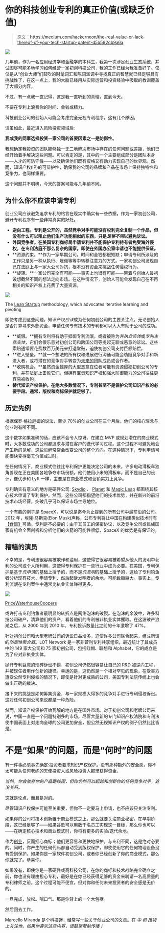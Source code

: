 # 你的科技创业专利的真正价值(或缺乏价值)

> 原文：<https://medium.com/hackernoon/the-real-value-or-lack-thereof-of-your-tech-startup-patent-d5b592cb9a6a>

![](img/a860f53df410cf043dd1bae873e01d56.png)

几年前，作为一名应用经济学和金融学的本科生，我第一次涉足创业生态系统，并试图尽可能多地学习如何经营一家初创科技公司，我的工作已经为我准备好了。仅仅是从“创业大师”们鼓吹的时髦词汇和陈词滥调中寻找真正的智慧就已经足够具有挑战性了，在这一点上，我的大脑已经用从实际运营和投资经验中吸取的教训覆盖了大部分内容。

不过，有一点我一直记得，这是我一直听到的真理，直到今天。

不要在专利上浪费你的时间、金钱或精力。

科技创业公司的创始人可能会考虑完全无视专利程序，这有几个原因。

话虽如此，最近进入风险投资领域后:

**我或我的同事选择投资一家公司的首要因素之一是防御性。**

我想确定我投资的团队能够独一无二地解决市场中存在的任何问题或差距，他们已经开始着手解决这些问题。可以肯定的是，其中的一个主要组成部分是团队本身——人才的可防守性——以及确保他们既有资格又有动力实现自己的世界观。然而，知识产权(IP)的可辩护性，确保我的公司的品牌和产品在市场上保持独特性和竞争力，也同样重要。

这个问题并不明确，今天的答案可能与几年前不同。

## 为什么你不应该申请专利

创业公司应该避免追求专利的格言在现实中确实有一些依据，作为一家初创公司，避开专利程序有一些非常真实的好处。

*   **逆向工程。专利是公开的，虽然竞争对手可能没有权利完全复制一个作品，但没有什么可以阻止他们生产功能相似的东西，只是*足够不同*以避免诉讼。**
*   **外国竞争者。在美国专利商标局申请专利并不能保护专利持有者免受海外侵权，在专利法庭不那么复杂的国家，即使在外国办公室申请也不能提供保证。**
*   **资源约束。**作为一家早期公司，时间和金钱都很短缺；申请专利所涉及的工作只是另一种从执行、雇佣等等中转移注意力的方式。一家初创公司发现自己在法庭上与一家大公司对抗，根本没有资金来挑战任何侵权行为。
*   **旋转。**一家公司完全有可能——事实上也很有可能——带着与创始人最初设想截然不同的想法走向市场。在这种情况下，创始人可能会发现自己在不再相关的知识产权上花费了大量资源。

![](img/ef2415aaefaac29fd60e0a93bea59ef5.png)

The [Lean Startup](http://theleanstartup.com/) methodology, which advocates iterative learning and pivoting

即使考虑到这些问题，知识产权*应该*成为任何初创公司的主要关注点，无论创始人是否打算寻求外部资金，申请任何专有技术的专利都可以大大有助于公司的成功。

*   **威慑。**拥有专利将有助于抵御专利流氓，或者被称为*非执业实体*或*专利主张实体*，它们会很乐意对初创公司和跨国公司等提起无聊或恶意的诉讼。这些索赔通常要花费数百万美元来打退堂鼓，迫使初创公司支付巨额赔偿。
*   **进入壁垒。**就一个想法的所有权和进展进行沟通可能会劝阻竞争对手和新进入者，或将潜在的竞争对手转变为[未来的](https://hackernoon.com/tagged/future)团队成员或合作者。
*   **收购机会。**虽然资金雄厚的大型恶意在位者可能有资源侵犯初创公司的专利，并在法庭上击败它们，但拥有宝贵知识产权和强大防御能力的公司往往更容易被收购。
*   **替代知识产权保护。在绝大多数情况下，专利甚至不是保护公司知识产权的必要手段。通常，版权和商标保护就足够了。**

## 历史先例

根据保罗·格拉厄姆的说法，至少 70%的创业公司在三个月后，他们的核心理念与创业时有所不同。

这个数字如果准确的话，应该不会令人惊讶。在建立 MVP 或规划潜在的商业模式时，大多数成功的公司都追求与潜在客户的迭代学习过程。这个过程不可避免地会产生新的见解，这些见解常常会改变公司的整个方向。在这种情况下，专利申请可能很快变得毫无价值或过时。

在任何情况下，商业模式往往比专利保护更能决定公司的未来。许多电动滑板车独角兽现在正在美国各地争夺市场份额，他们使用小米的滑板车，而不是自己的设计，像优步和 Lyft 一样，主要是在商业模式和营销实力上竞争。

专利确实有意义的地方是硬件公司: [Skydio](https://www.skydio.com/) 、 [Planet](https://www.planet.com/) 和 [Magic Leap](https://www.magicleap.com/) 都围绕其核心技术申请了专利保护。然而，这些公司都指望他们的技术优势，并在新兴的前沿技术市场经营，突破几乎可以保证市场主导地位。

一个有趣的例子是 SpaceX，可以说是迄今为止提到的所有公司中最前沿的公司。2012 年，埃隆·马斯克(Elon Musk)声称，公布专利将让中国在构建类似技术时有[【食谱】](https://www.businessinsider.com/elon-musk-patents-2012-11)可循。专利是不必要的；由于其员工的保密协议，以及竞争公司或民族国家有机会全面剖析和分析他们的火箭的可能性很低，SpaceX 的优势是有保证的。

## 糟糕的演员

不幸的是，专利法很容易被欺诈和滥用，这使得它很容易被希望从他人的发明中获利的公司或个人所利用，这使得专利保护在一些行业中成为必要。在美国，专利保护是基于*先申请*的基础上授予的，而不是*先发明*的基础上授予的，这给了专利钓鱼者分析现有技术、申请专利、然后起诉发明者的余地，可能数额巨大。事实上，专利流氓在专利案件中通常比执业实体赚得更多。

![](img/96f3ef3f22b58cefb6b3f3db76e1e938.png)

[PriceWaterhouseCoopers](https://www.pwc.com/us/en/forensic-services/publications/assets/2016-pwc-patent-litigation-study.pdf)

或许打击专利钓鱼者最明显的转折点是网络泡沫的破裂。在泡沫的余波中，许多科技公司破产，清算他们的资产，看着他们的专利被非执业实体攫取。在这波破产浪潮之后，从 2000 年到 2010 年，专利投诉数量比之前的十年激增了 47%。

针对初创公司和大型老牌公司的诉讼日益增多，迫使许多公司联合起来，组成所谓的*防御性聚合器*。LOT Network 是一家非营利专利共享组织，最近统计了其成员中的 149 家大公司和 75 家初创公司，包括红帽、联想和 Alphabet，它的成立是为了应对非执业实体。

抛开专利巨魔的琐碎诉讼不谈，初创公司仍然很容易让自己的 R&D 被逆向工程，并被现任者用作创新的捷径。幸运的是，这仍然是一个相对罕见的现象，在受害方遭受公然专利侵权的情况下，即使是针对更成熟的公司，美国专利法院传统上也会做出正确的裁决。

接下来的挑战是如何筹集资金，与一家规模大得多的竞争对手进行专利侵权诉讼。这对任何初创公司来说都是一种危险。

然而，知识产权保护开始瓦解的地方是在国外市场。对于初创公司和老牌公司来说，中国一直是一个问题特别多的市场，尽管大量新的专门知识产权法院和专利法使中国表面上对走向全球的公司更加安全，但公然无视知识产权的例子仍然比比皆是。

# 不是“如果”的问题，而是“何时”的问题

有一件事必须事先确定:投资者要求知识产权保护。没有那种额外的安全感，你不太可能从任何老练的天使投资人或风险投资人那里获得资金。

*当然，你会放弃你的产品路线图，但你仍然可以超越和创新你的任何竞争对手，这没关系。*

这就是论点，而且是对的。

尽管知识产权保护可能至关重要，但你不一定要马上申请，也不应该只关注专利。

如果你的公司将技术创新置于商业模式之上，那么就要关注商业秘密。在早期阶段，这已经足够了——如果谷歌可以用数千名员工实现这一目标，那么你也可以——在确定核心技术和商业模式时，你将有更多的实验/迭代余地。

作为[创业](https://hackernoon.com/tagged/startup)，反而担心商标；他们更容易和更快地保护。与专利不同，这是绝对必要的。同时，你产生的任何代码都自动受到版权保护，即使使用它的任何物理设备没有受到保护。如果你是一家软件初创公司，或者你已经创新了你的商业模式，那么你就完了。恭喜你。

如果没有，即使你是一家硬件或高科技公司，在你的商标和技术战略完全确立之前，你也没有理由担心专利，最好是在你已经获得足够的资金来聘请一名高质量的专利律师之前。这个过程可能不便宜，但对你和任何未来投资者的安全感是无价的。

一旦完成，放松。喘口气。那是你背上的一个大包袱。

然后回去工作。

Marcello Miranda 是个科技迷，经常写一些关于创业公司的文章。在 [*中*](/@marcelloecm) *和* [*推特*](https://twitter.com/marcelloecm) *上关注他，如果你喜欢这些内容，请鼓掌帮助传播！*